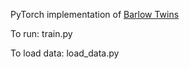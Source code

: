 PyTorch implementation of [Barlow Twins](https://arxiv.org/abs/2103.03230)

To run: train.py 

To load data: load_data.py
